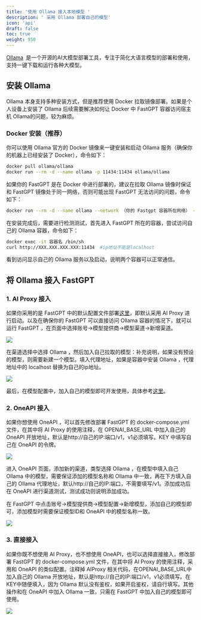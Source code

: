 ```yaml
---
title: '使用 Ollama 接入本地模型 '
description: ' 采用 Ollama 部署自己的模型'
icon: 'api'
draft: false
toc: true
weight: 950
---
```


[Ollama](https://ollama.com/) 是一个开源的AI大模型部署工具，专注于简化大语言模型的部署和使用，支持一键下载和运行各种大模型。

## 安装 Ollama

Ollama 本身支持多种安装方式，但是推荐使用 Docker 拉取镜像部署。如果是个人设备上安装了 Ollama 后续需要解决如何让 Docker 中 FastGPT 容器访问宿主机 Ollama的问题，较为麻烦。 

### Docker 安装（推荐）

你可以使用 Ollama 官方的 Docker 镜像来一键安装和启动 Ollama 服务（确保你的机器上已经安装了 Docker），命令如下：

```bash
docker pull ollama/ollama 
docker run --rm -d --name ollama -p 11434:11434 ollama/ollama
```

如果你的 FastGPT 是在 Docker 中进行部署的，建议在拉取 Ollama 镜像时保证和 FastGPT 镜像处于同一网络，否则可能出现 FastGPT 无法访问的问题，命令如下：

```bash
docker run --rm -d --name ollama --network （你的 Fastgpt 容器所在网络） -p 11434:11434 ollama/ollama
```

在安装完成后，需要进行检测测试，首先进入 FastGPT 所在的容器，尝试访问自己的 Ollama 容器，命令如下：

```bash
docker exec -it 容器名 /bin/sh
curl http://XXX.XXX.XXX.XXX:11434  #ip地址不能是localhost
```
看到访问显示自己的 Ollama 服务以及启动，说明两个容器可以正常通信。

## 将 Ollama 接入 FastGPT

### 1. AI Proxy 接入

如果你采用的是 FastGPT 中的默认配置文件部署[这里](/docs/development/docker.md)，即默认采用 AI Proxy 进行启动。以及在确保你的 FastGPT 可以直接访问 Ollama 容器的情况下，就可以运行 FastGPT ，在页面中选择账号->模型提供商->模型渠道->新增渠道。

![](/imgs/Ollama-models1.png)

在渠道选择中选择 Ollama ，然后加入自己拉取的模型：补充说明，如果没有预设的模型，则需要新建一个模型。填入代理地址，如果是容器中安装 Ollama ，代理地址中的 localhost 替换为自己的ip地址。

![](/imgs/Ollama-models2.png)

最后，在模型配置中，加入自己的模型即可开发使用，具体参考[这里](/docs/development/modelConfig/intro.md)。

### 2. OneAPI 接入

如果你想使用 OneAPI ，可以首先修改部署 FastGPT 的 docker-compose.yml 文件，在其中将 AI Proxy 的使用注释，在 OPENAI_BASE_URL 中加入自己的 OneAPI 开放地址，默认是http://自己的IP:端口/v1，v1必须填写。KEY 中填写自己在 OneAPI 的令牌。

![](/imgs/Ollama-models-oneapi1.png)

进入 OneAPI 页面，添加新的渠道，类型选择 Ollama ，在模型中填入自己 Ollama 中的模型，需要保证添加的模型名称和 Ollama 中一致，再在下方填入自己的 Ollama 代理地址，默认http://自己的IP:端口，不需要填写/v1。添加成功后在 OneAPI 进行渠道测试，测试成功则说明添加成功。

在 FastGPT 中点击账号->模型提供商->模型配置->新增模型，添加自己的模型即可，添加模型时需要保证模型ID和 OneAPI 中的模型名称一致。

![](/imgs/Ollama-models-direct2.png)

### 3. 直接接入

如果你既不想使用 AI Proxy，也不想使用 OneAPI，也可以选择直接接入，修改部署 FastGPT 的 docker-compose.yml 文件，在其中将 AI Proxy 的使用注释，采用和 OneAPI 的类似配置。注释掉 AIProxy 相关代码，在OPENAI_BASE_URL中加入自己的 Ollama 开放地址，默认是http://自己的IP:端口/v1，v1必须填写。在KEY中随便填入，因为 Ollama 默认没有鉴权，如果开启鉴权，请自行填写。其他操作和在 OneAPI 中加入 Ollama 一致，只需在 FastGPT 中加入自己的模型即可使用。

![](/imgs/Ollama-models-direct3.png)
